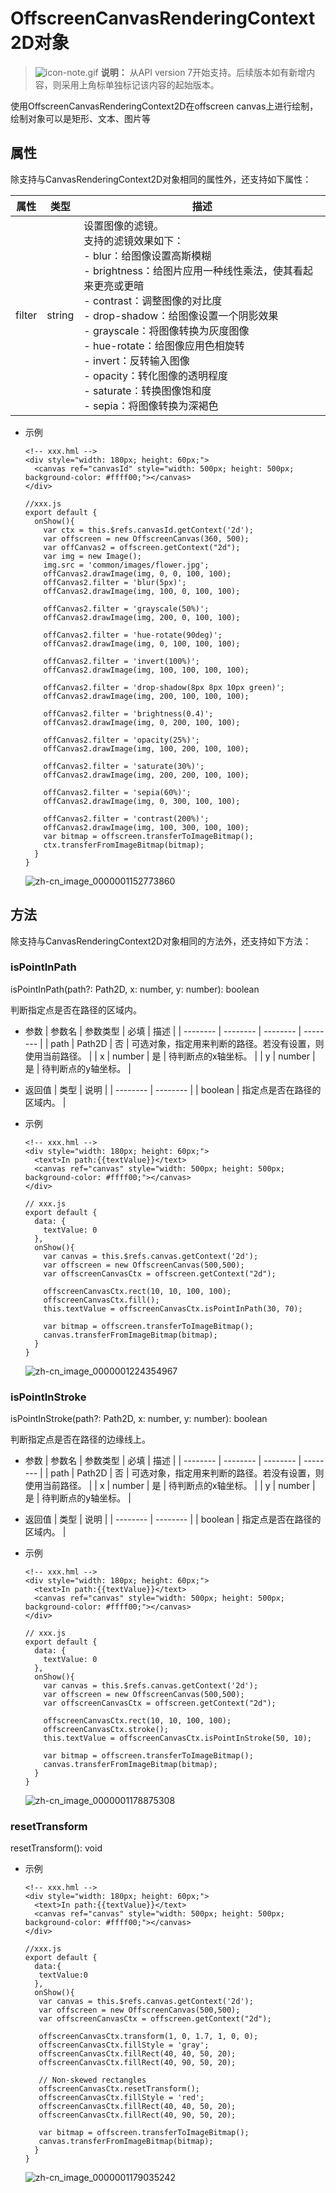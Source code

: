 # OffscreenCanvasRenderingContext2D对象

> ![icon-note.gif](public_sys-resources/icon-note.gif) **说明：**
> 从API version 7开始支持。后续版本如有新增内容，则采用上角标单独标记该内容的起始版本。


使用OffscreenCanvasRenderingContext2D在offscreen canvas上进行绘制，绘制对象可以是矩形、文本、图片等


## 属性

除支持与CanvasRenderingContext2D对象相同的属性外，还支持如下属性：

| 属性 | 类型 | 描述 |
| -------- | -------- | -------- |
| filter | string | 设置图像的滤镜。<br/>支持的滤镜效果如下：<br/>-&nbsp;blur：给图像设置高斯模糊<br/>-&nbsp;brightness：给图片应用一种线性乘法，使其看起来更亮或更暗<br/>-&nbsp;contrast：调整图像的对比度<br/>-&nbsp;drop-shadow：给图像设置一个阴影效果<br/>-&nbsp;grayscale：将图像转换为灰度图像<br/>-&nbsp;hue-rotate：给图像应用色相旋转<br/>-&nbsp;invert：反转输入图像<br/>-&nbsp;opacity：转化图像的透明程度<br/>-&nbsp;saturate：转换图像饱和度<br/>-&nbsp;sepia：将图像转换为深褐色 |

- 示例
  ```
  <!-- xxx.hml -->
  <div style="width: 180px; height: 60px;">
    <canvas ref="canvasId" style="width: 500px; height: 500px; background-color: #ffff00;"></canvas>
  </div>
  ```

  ```
  //xxx.js
  export default {
    onShow(){
      var ctx = this.$refs.canvasId.getContext('2d');
      var offscreen = new OffscreenCanvas(360, 500);
      var offCanvas2 = offscreen.getContext("2d");
      var img = new Image();
      img.src = 'common/images/flower.jpg';
      offCanvas2.drawImage(img, 0, 0, 100, 100);
      offCanvas2.filter = 'blur(5px)';
      offCanvas2.drawImage(img, 100, 0, 100, 100);
  
      offCanvas2.filter = 'grayscale(50%)';
      offCanvas2.drawImage(img, 200, 0, 100, 100);
  
      offCanvas2.filter = 'hue-rotate(90deg)';
      offCanvas2.drawImage(img, 0, 100, 100, 100);
  
      offCanvas2.filter = 'invert(100%)';
      offCanvas2.drawImage(img, 100, 100, 100, 100);
  
      offCanvas2.filter = 'drop-shadow(8px 8px 10px green)';
      offCanvas2.drawImage(img, 200, 100, 100, 100);
  
      offCanvas2.filter = 'brightness(0.4)';
      offCanvas2.drawImage(img, 0, 200, 100, 100);
  
      offCanvas2.filter = 'opacity(25%)';
      offCanvas2.drawImage(img, 100, 200, 100, 100);
  
      offCanvas2.filter = 'saturate(30%)';
      offCanvas2.drawImage(img, 200, 200, 100, 100);
  
      offCanvas2.filter = 'sepia(60%)';
      offCanvas2.drawImage(img, 0, 300, 100, 100);
  
      offCanvas2.filter = 'contrast(200%)';
      offCanvas2.drawImage(img, 100, 300, 100, 100);
      var bitmap = offscreen.transferToImageBitmap();
      ctx.transferFromImageBitmap(bitmap);
    }
  }
  ```

  ![zh-cn_image_0000001152773860](figures/zh-cn_image_0000001152773860.png)


## 方法

除支持与CanvasRenderingContext2D对象相同的方法外，还支持如下方法：


### isPointInPath

isPointInPath(path?: Path2D, x: number, y: number): boolean

判断指定点是否在路径的区域内。

- 参数
  | 参数名 | 参数类型 | 必填 | 描述 |
  | -------- | -------- | -------- | -------- |
  | path | Path2D | 否 | 可选对象，指定用来判断的路径。若没有设置，则使用当前路径。 |
  | x | number | 是 | 待判断点的x轴坐标。 |
  | y | number | 是 | 待判断点的y轴坐标。 |

- 返回值
  | 类型 | 说明 |
  | -------- | -------- |
  | boolean | 指定点是否在路径的区域内。 |

- 示例
  ```
  <!-- xxx.hml -->
  <div style="width: 180px; height: 60px;">
    <text>In path:{{textValue}}</text>
    <canvas ref="canvas" style="width: 500px; height: 500px; background-color: #ffff00;"></canvas>
  </div>
  ```

  ```
  // xxx.js
  export default {
    data: {
      textValue: 0
    },
    onShow(){
      var canvas = this.$refs.canvas.getContext('2d');
      var offscreen = new OffscreenCanvas(500,500);
      var offscreenCanvasCtx = offscreen.getContext("2d");
  
      offscreenCanvasCtx.rect(10, 10, 100, 100);
      offscreenCanvasCtx.fill();
      this.textValue = offscreenCanvasCtx.isPointInPath(30, 70);
  
      var bitmap = offscreen.transferToImageBitmap();
      canvas.transferFromImageBitmap(bitmap);
    }
  }
  ```

  ![zh-cn_image_0000001224354967](figures/zh-cn_image_0000001224354967.png)


### isPointInStroke

isPointInStroke(path?: Path2D, x: number, y: number): boolean

判断指定点是否在路径的边缘线上。


- 参数
  | 参数名 | 参数类型 | 必填 | 描述 |
  | -------- | -------- | -------- | -------- |
  | path | Path2D | 否 | 可选对象，指定用来判断的路径。若没有设置，则使用当前路径。 |
  | x | number | 是 | 待判断点的x轴坐标。 |
  | y | number | 是 | 待判断点的y轴坐标。 |

- 返回值
  | 类型 | 说明 |
  | -------- | -------- |
  | boolean | 指定点是否在路径的区域内。 |

- 示例
  ```
  <!-- xxx.hml -->
  <div style="width: 180px; height: 60px;">
    <text>In path:{{textValue}}</text>
    <canvas ref="canvas" style="width: 500px; height: 500px; background-color: #ffff00;"></canvas>
  </div>
  ```

  ```
  // xxx.js
  export default {
    data: {
      textValue: 0
    },
    onShow(){
      var canvas = this.$refs.canvas.getContext('2d');
      var offscreen = new OffscreenCanvas(500,500);
      var offscreenCanvasCtx = offscreen.getContext("2d");
  
      offscreenCanvasCtx.rect(10, 10, 100, 100);
      offscreenCanvasCtx.stroke();
      this.textValue = offscreenCanvasCtx.isPointInStroke(50, 10);
  
      var bitmap = offscreen.transferToImageBitmap();
      canvas.transferFromImageBitmap(bitmap);
    }
  }
  ```

  ![zh-cn_image_0000001178875308](figures/zh-cn_image_0000001178875308.png)


### resetTransform

resetTransform(): void

- 示例
  ```
  <!-- xxx.hml -->
  <div style="width: 180px; height: 60px;">
    <text>In path:{{textValue}}</text>
    <canvas ref="canvas" style="width: 500px; height: 500px; background-color: #ffff00;"></canvas>
  </div>
  ```

  ```
  //xxx.js
  export default {
    data:{
     textValue:0
    },
    onShow(){
     var canvas = this.$refs.canvas.getContext('2d');
     var offscreen = new OffscreenCanvas(500,500);
     var offscreenCanvasCtx = offscreen.getContext("2d");
  
     offscreenCanvasCtx.transform(1, 0, 1.7, 1, 0, 0);
     offscreenCanvasCtx.fillStyle = 'gray';
     offscreenCanvasCtx.fillRect(40, 40, 50, 20);
     offscreenCanvasCtx.fillRect(40, 90, 50, 20);
  
     // Non-skewed rectangles
     offscreenCanvasCtx.resetTransform();
     offscreenCanvasCtx.fillStyle = 'red';
     offscreenCanvasCtx.fillRect(40, 40, 50, 20);
     offscreenCanvasCtx.fillRect(40, 90, 50, 20);
  
     var bitmap = offscreen.transferToImageBitmap();
     canvas.transferFromImageBitmap(bitmap);
    } 
  }
  ```

  ![zh-cn_image_0000001179035242](figures/zh-cn_image_0000001179035242.png)
